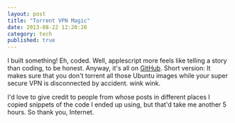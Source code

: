 ```yaml
---
layout: post
title: "Torrent VPN Magic"
date: 2013-08-22 12:20:20
category: tech
published: true
---
```


I built something! Eh, coded. Well, applescript more feels like telling a story than coding, to be honest. Anyway, it's all on [GitHub](https://github.com/tschoof/VPN-Torrent-Magic). Short version: It makes sure that you don't torrent all those Ubuntu images while your super secure VPN is disconnected by accident. wink wink.

I'd love to give credit to people from whose posts in different places I copied snippets of the code I ended up using, but that'd take me another 5 hours. So thank you, Internet. 